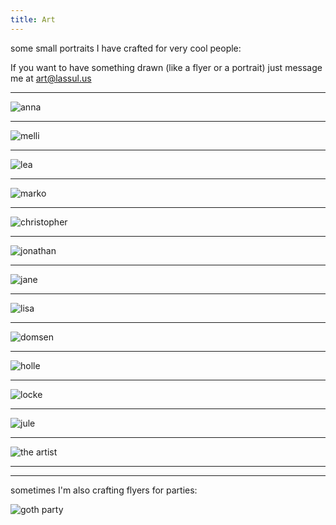 ```yaml
---
title: Art
---
```


some small portraits I have crafted for very cool people:

If you want to have something drawn (like a flyer or a portrait) just message me at art@lassul.us

---

![anna](/art/portraits/anna.jpeg)

---

![melli](/art/portraits/melli.jpeg)

---

![lea](/art/portraits/lea.jpeg)

---

![marko](/art/portraits/marko.jpeg)

---

![christopher](/art/portraits/christopher.jpeg)

---

![jonathan](/art/portraits/jonathan.png)

---

![jane](/art/portraits/jane.png)

---

![lisa](/art/portraits/lisa.png)

---

![domsen](/art/portraits/domsen.png)

---

![holle](/art/portraits/holle.png)

---

![locke](/art/portraits/locke.png)

---

![jule](/art/portraits/jule.png)

---

![the artist](/art/portraits/selbstportrait.jpg)

---

---

sometimes I'm also crafting flyers for parties:

![goth party](/art/stuff/goth_party.jpg)
